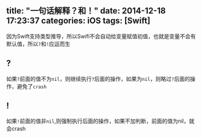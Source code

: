 title: "一句话解释？和！"
date: 2014-12-18 17:23:37
categories: iOS
tags: [Swift]
---
因为Swift支持类型推导，所以Swifi不会自动给变量赋值初值，也就是变量不会有默认值，所以`?`和`!`应运而生
<!--more-->
## ?
如果`?`前面的值不为`nil`，则继续执行`?`后面的操作，如果为`nil`，则略过`?`后面的操作，避免了`crash`
## !
如果`!`前面的值非`nil`,则强制执行后面的操作，如果不加判断，前面的值为nil，就会crash
